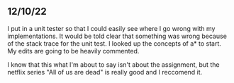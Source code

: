## 12/10/22 ##

I put in a unit tester so that I could easily see where I go wrong with my implementations. It would be told clear that something was wrong because
of the stack trace for the unit test. I looked up the concepts of a* to start. My edits are going to be heavily commented.

I know that this what I'm about to say isn't about the assignment, but the netflix series "All of us are dead" is really good and I reccomend it.


